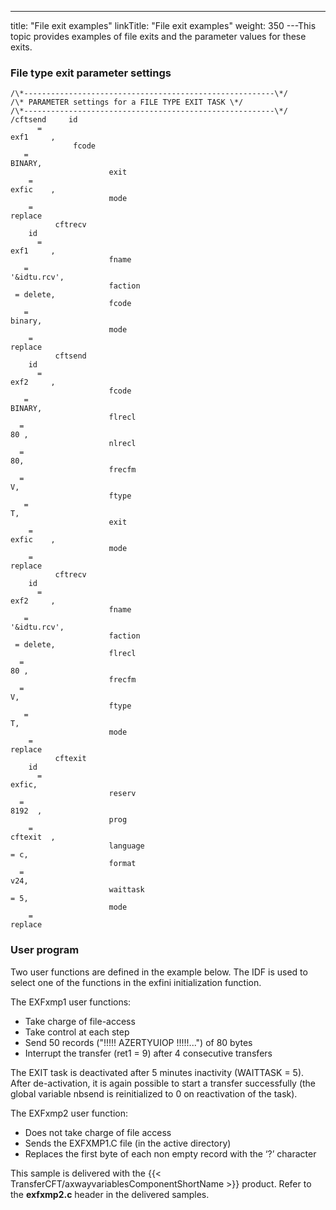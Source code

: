 ---
title: "File  exit examples"
linkTitle: "File exit examples"
weight: 350
---This topic provides examples of file exits and the parameter values
for these exits.

### File type exit parameter settings

```
/\*--------------------------------------------------------\*/
/\* PARAMETER settings for a FILE TYPE EXIT TASK \*/
/\*--------------------------------------------------------\*/
/cftsend     id
      =
exf1     ,
              fcode
   =
BINARY,
                      exit
    =
exfic    ,
                      mode
    =
replace
          cftrecv
    id
      =
exf1     ,
                      fname
   =
'&idtu.rcv',
                      faction
 = delete,
                      fcode
   =
binary,
                      mode
    =
replace
          cftsend
    id
      =
exf2     ,
                      fcode
   =
BINARY,
                      flrecl
  =
80 ,
                      nlrecl
  =
80,
                      frecfm
  =
V,
                      ftype
   =
T,
                      exit
    =
exfic    ,
                      mode
    =
replace
          cftrecv
    id
      =
exf2     ,
                      fname
   =
'&idtu.rcv',
                      faction
 = delete,
                      flrecl
  =
80 ,
                      frecfm
  =
V,
                      ftype
   =
T,
                      mode
    =
replace
          cftexit
    id
      =
exfic,
                      reserv
  =
8192  ,
                      prog
    =
cftexit  ,
                      language
= c,
                      format
  =
v24,
                      waittask
= 5,
                      mode
    =
replace
```
<span id="User_program"></span>

### User program

Two user functions are defined in the example below. The IDF is used
to select one of the functions in the exfini initialization function.

The EXFxmp1 user functions:

- Take charge of
    file-access
- Take control at
    each step
- Send 50 records
    ("!!!!! AZERTYUIOP !!!!!...") of 80 bytes
- Interrupt the
    transfer (ret1 = 9) after 4 consecutive transfers

The EXIT task is deactivated after 5 minutes inactivity (WAITTASK =
5). After de-activation, it is again possible to start a transfer successfully
(the global variable nbsend is reinitialized to 0 on reactivation of the
task).

The EXFxmp2 user function:

- Does not take charge
    of file access
- Sends the EXFXMP1.C
    file (in the active directory)
- Replaces the first
    byte of each non empty record with the ‘?’ character

This sample is delivered with the {{< TransferCFT/axwayvariablesComponentShortName  >}} product.
Refer to the ****exfxmp2.c**** header
in the delivered samples.
